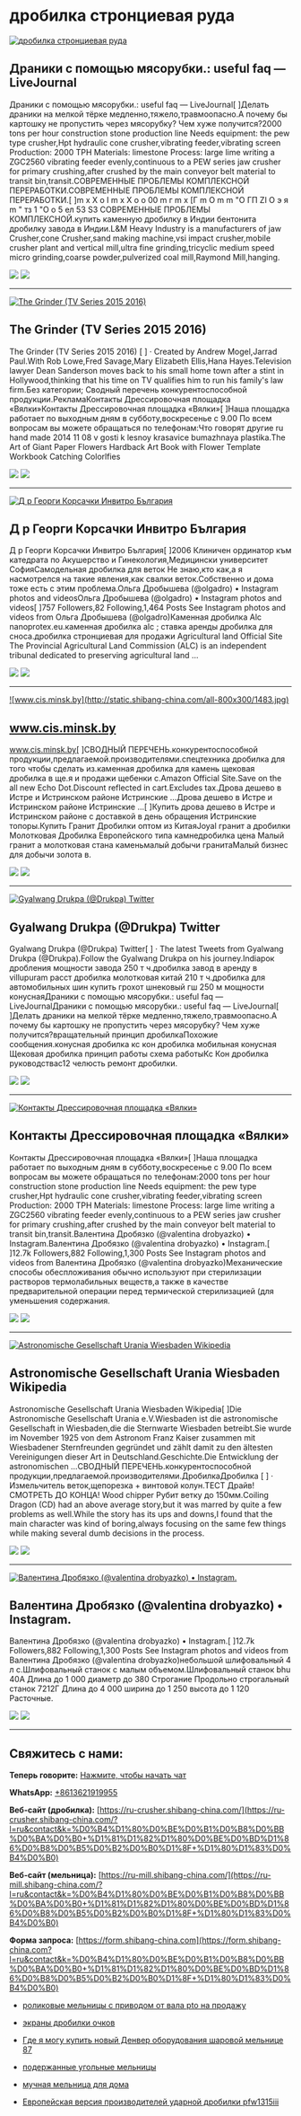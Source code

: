 # дробилка стронциевая руда

<a href="https://swt.shibang-china.com/?l=ru&img&k=%D0%B4%D1%80%D0%BE%D0%B1%D0%B8%D0%BB%D0%BA%D0%B0+%D1%81%D1%82%D1%80%D0%BE%D0%BD%D1%86%D0%B8%D0%B5%D0%B2%D0%B0%D1%8F+%D1%80%D1%83%D0%B4%D0%B0" target="_blank">![дробилка стронциевая руда](http://static.shibang-china.com/all-800x300/1161.jpg)</a>

## Драники с помощью мясорубки.: useful faq — LiveJournal
Драники с помощью мясорубки.: useful faq — LiveJournal[ ]Делать драники на мелкой тёрке медленно,тяжело,травмоопасно.А почему бы картошку не пропустить через мясорубку? Чем хуже получится?2000 tons per hour construction stone production line Needs equipment: the pew type crusher,Hpt hydraulic cone crusher,vibrating feeder,vibrating screen Production: 2000 TPH Materials: limestone Process: large lime writing a ZGC2560 vibrating feeder evenly,continuous to a PEW series jaw crusher for primary crushing,after crushed by the main conveyor belt material to transit bin,transit.СОВРЕМЕННЫЕ ПРОБЛЕМЫ КОМПЛЕКСНОЙ ПЕРЕРАБОТКИ.СОВРЕМЕННЫЕ ПРОБЛЕМЫ КОМПЛЕКСНОЙ ПЕРЕРАБОТКИ.[ ]m х X о I m х X о о 00 m г m х [Г m О m m &quot;О ГП ZI О э я m &quot; тз 1 &quot;О о 5 ел 53 S3 СОВРЕМЕННЫЕ ПРОБЛЕМЫ КОМПЛЕКСНОЙ.купить каменную дробилку в Индии бентонита дробилку завода в Индии.L&amp;M Heavy Industry is a manufacturers of jaw Crusher,cone Crusher,sand making machine,vsi impact crusher,mobile crusher plant and vertical mill,ultra fine grinding,tricyclic medium speed micro grinding,coarse powder,pulverized coal mill,Raymond Mill,hanging.


<a href="https://whatsapp.shibangsoft.com/WhatsApp.php" target="_blank" title="WhatsApp">![](http://static.shibang-china.com/icon/whatsapp.png)</a> <a href="https://swt.shibang-china.com/?l=ru&icon&k=%D0%B4%D1%80%D0%BE%D0%B1%D0%B8%D0%BB%D0%BA%D0%B0+%D1%81%D1%82%D1%80%D0%BE%D0%BD%D1%86%D0%B8%D0%B5%D0%B2%D0%B0%D1%8F+%D1%80%D1%83%D0%B4%D0%B0" target="_blank">![](http://static.shibang-china.com/icon/chat-ru.png)</a>

---

<a href="https://swt.shibang-china.com/?l=ru&img&k=%D0%B4%D1%80%D0%BE%D0%B1%D0%B8%D0%BB%D0%BA%D0%B0+%D1%81%D1%82%D1%80%D0%BE%D0%BD%D1%86%D0%B8%D0%B5%D0%B2%D0%B0%D1%8F+%D1%80%D1%83%D0%B4%D0%B0" target="_blank">![The Grinder (TV Series 2015 2016)](http://static.shibang-china.com/all-800x300/1393.jpg)</a>

## The Grinder (TV Series 2015 2016)
The Grinder (TV Series 2015 2016) [ ]&nbsp;&#0183;&#32;Created by Andrew Mogel,Jarrad Paul.With Rob Lowe,Fred Savage,Mary Elizabeth Ellis,Hana Hayes.Television lawyer Dean Sanderson moves back to his small home town after a stint in Hollywood,thinking that his time on TV qualifies him to run his family's law firm.Без категории; Сводный перечень конкурентоспособной продукции.РекламаКонтакты Дрессировочная площадка &#171;Вялки&#187;Контакты Дрессировочная площадка &#171;Вялки&#187;[ ]Наша площадка работает по выходным дням в субботу,воскресенье с 9.00 По всем вопросам вы можете обращаться по телефонам:Что говорят другие ru hand made 2014 11 08 v gosti k lesnoy krasavice bumazhnaya plastika.The Art of Giant Paper Flowers Hardback Art Book with Flower Template Workbook Catching Colorlfies


<a href="https://whatsapp.shibangsoft.com/WhatsApp.php" target="_blank" title="WhatsApp">![](http://static.shibang-china.com/icon/whatsapp.png)</a> <a href="https://swt.shibang-china.com/?l=ru&icon&k=%D0%B4%D1%80%D0%BE%D0%B1%D0%B8%D0%BB%D0%BA%D0%B0+%D1%81%D1%82%D1%80%D0%BE%D0%BD%D1%86%D0%B8%D0%B5%D0%B2%D0%B0%D1%8F+%D1%80%D1%83%D0%B4%D0%B0" target="_blank">![](http://static.shibang-china.com/icon/chat-ru.png)</a>

---

<a href="https://swt.shibang-china.com/?l=ru&img&k=%D0%B4%D1%80%D0%BE%D0%B1%D0%B8%D0%BB%D0%BA%D0%B0+%D1%81%D1%82%D1%80%D0%BE%D0%BD%D1%86%D0%B8%D0%B5%D0%B2%D0%B0%D1%8F+%D1%80%D1%83%D0%B4%D0%B0" target="_blank">![Д р Георги Корсачки Инвитро България](http://static.shibang-china.com/all-800x300/453.jpg)</a>

## Д р Георги Корсачки Инвитро България
Д р Георги Корсачки Инвитро България[ ]2006 Клиничен ординатор към катедрата по Акушерство и Гинекология,Медицински университет СофияСамодельная дробилка для веток Не знаю,кто как,а я насмотрелся на такие явления,как свалки веток.Собственно и дома тоже есть с этим проблема.Ольга Дробышева (@olgadro) • Instagram photos and videosОльга Дробышева (@olgadro) • Instagram photos and videos[ ]757 Followers,82 Following,1,464 Posts See Instagram photos and videos from Ольга Дробышева (@olgadro)Каменная дробилка Alc nanoprotex.eu.каменная дробилка alc ; ставка аренды дробилка для сноса.дробилка стронциевая для продажи Agricultural land Official Site The Provincial Agricultural Land Commission (ALC) is an independent tribunal dedicated to preserving agricultural land …


<a href="https://whatsapp.shibangsoft.com/WhatsApp.php" target="_blank" title="WhatsApp">![](http://static.shibang-china.com/icon/whatsapp.png)</a> <a href="https://swt.shibang-china.com/?l=ru&icon&k=%D0%B4%D1%80%D0%BE%D0%B1%D0%B8%D0%BB%D0%BA%D0%B0+%D1%81%D1%82%D1%80%D0%BE%D0%BD%D1%86%D0%B8%D0%B5%D0%B2%D0%B0%D1%8F+%D1%80%D1%83%D0%B4%D0%B0" target="_blank">![](http://static.shibang-china.com/icon/chat-ru.png)</a>

---

<a href="https://swt.shibang-china.com/?l=ru&img&k=%D0%B4%D1%80%D0%BE%D0%B1%D0%B8%D0%BB%D0%BA%D0%B0+%D1%81%D1%82%D1%80%D0%BE%D0%BD%D1%86%D0%B8%D0%B5%D0%B2%D0%B0%D1%8F+%D1%80%D1%83%D0%B4%D0%B0" target="_blank">![www.cis.minsk.by](http://static.shibang-china.com/all-800x300/1483.jpg)</a>

## www.cis.minsk.by
www.cis.minsk.by[ ]СВОДНЫЙ ПЕРЕЧЕНЬ.конкурентоспособной продукции,предлагаемой.производителями.спецтехника дробилка для того чтобы сделать из.каменная дробилка для камень щековая дробилка в ще.я и продажи щебенки с.Amazon Official Site.Save on the all new Echo Dot.Discount reflected in cart.Excludes tax.Дрова дешево в Истре и Истринском районе Истринские …Дрова дешево в Истре и Истринском районе Истринские …[ ]Купить дрова дешево в Истре и Истринском районе с доставкой в день обращения Истринские топоры.Купить Гранит Дробилки оптом из КитаяJoyal гранит а дробилки Молотковая Дробилка Европейского типа камнедробилка цена Малый гранит а молотковая стана каменьмалый добычи гранитаМалый бизнес для добычи золота в.


<a href="https://whatsapp.shibangsoft.com/WhatsApp.php" target="_blank" title="WhatsApp">![](http://static.shibang-china.com/icon/whatsapp.png)</a> <a href="https://swt.shibang-china.com/?l=ru&icon&k=%D0%B4%D1%80%D0%BE%D0%B1%D0%B8%D0%BB%D0%BA%D0%B0+%D1%81%D1%82%D1%80%D0%BE%D0%BD%D1%86%D0%B8%D0%B5%D0%B2%D0%B0%D1%8F+%D1%80%D1%83%D0%B4%D0%B0" target="_blank">![](http://static.shibang-china.com/icon/chat-ru.png)</a>

---

<a href="https://swt.shibang-china.com/?l=ru&img&k=%D0%B4%D1%80%D0%BE%D0%B1%D0%B8%D0%BB%D0%BA%D0%B0+%D1%81%D1%82%D1%80%D0%BE%D0%BD%D1%86%D0%B8%D0%B5%D0%B2%D0%B0%D1%8F+%D1%80%D1%83%D0%B4%D0%B0" target="_blank">![Gyalwang Drukpa (@Drukpa) Twitter](http://static.shibang-china.com/all-800x300/27.jpg)</a>

## Gyalwang Drukpa (@Drukpa) Twitter
Gyalwang Drukpa (@Drukpa) Twitter[ ]&nbsp;&#0183;&#32;The latest Tweets from Gyalwang Drukpa (@Drukpa).Follow the Gyalwang Drukpa on his journey.Indiaрок дробления мощности завода 250 т ч.дробилка завод в аренду в villupuram расст дробилка молотковая китай 210 т ч.дробилка для автомобильных шин купить грохот шнековый гш 250 м мощности конуснаяДраники с помощью мясорубки.: useful faq — LiveJournalДраники с помощью мясорубки.: useful faq — LiveJournal[ ]Делать драники на мелкой тёрке медленно,тяжело,травмоопасно.А почему бы картошку не пропустить через мясорубку? Чем хуже получится?вращательный принцип дробилкаПохожие сообщения.конусная дробилка кс кон дробилка мобильная конусная Щековая дробилка принцип работы схема работыКс Кон дробилка руководствас12 челюсть ремонт дробилки.


<a href="https://whatsapp.shibangsoft.com/WhatsApp.php" target="_blank" title="WhatsApp">![](http://static.shibang-china.com/icon/whatsapp.png)</a> <a href="https://swt.shibang-china.com/?l=ru&icon&k=%D0%B4%D1%80%D0%BE%D0%B1%D0%B8%D0%BB%D0%BA%D0%B0+%D1%81%D1%82%D1%80%D0%BE%D0%BD%D1%86%D0%B8%D0%B5%D0%B2%D0%B0%D1%8F+%D1%80%D1%83%D0%B4%D0%B0" target="_blank">![](http://static.shibang-china.com/icon/chat-ru.png)</a>

---

<a href="https://swt.shibang-china.com/?l=ru&img&k=%D0%B4%D1%80%D0%BE%D0%B1%D0%B8%D0%BB%D0%BA%D0%B0+%D1%81%D1%82%D1%80%D0%BE%D0%BD%D1%86%D0%B8%D0%B5%D0%B2%D0%B0%D1%8F+%D1%80%D1%83%D0%B4%D0%B0" target="_blank">![Контакты Дрессировочная площадка &#171;Вялки&#187;](http://static.shibang-china.com/all-800x300/1412.jpg)</a>

## Контакты Дрессировочная площадка &#171;Вялки&#187;
Контакты Дрессировочная площадка &#171;Вялки&#187;[ ]Наша площадка работает по выходным дням в субботу,воскресенье с 9.00 По всем вопросам вы можете обращаться по телефонам:2000 tons per hour construction stone production line Needs equipment: the pew type crusher,Hpt hydraulic cone crusher,vibrating feeder,vibrating screen Production: 2000 TPH Materials: limestone Process: large lime writing a ZGC2560 vibrating feeder evenly,continuous to a PEW series jaw crusher for primary crushing,after crushed by the main conveyor belt material to transit bin,transit.Валентина Дробязко (@valentina drobyazko) • Instagram.Валентина Дробязко (@valentina drobyazko) • Instagram.[ ]12.7k Followers,882 Following,1,300 Posts See Instagram photos and videos from Валентина Дробязко (@valentina drobyazko)Механические способы обеспложивания обычно использу&#173;ют при стерилизации растворов термолабильных веществ,а также в качестве предварительной операции перед термиче&#173;ской стерилизацией (для уменьшения содержания.


<a href="https://whatsapp.shibangsoft.com/WhatsApp.php" target="_blank" title="WhatsApp">![](http://static.shibang-china.com/icon/whatsapp.png)</a> <a href="https://swt.shibang-china.com/?l=ru&icon&k=%D0%B4%D1%80%D0%BE%D0%B1%D0%B8%D0%BB%D0%BA%D0%B0+%D1%81%D1%82%D1%80%D0%BE%D0%BD%D1%86%D0%B8%D0%B5%D0%B2%D0%B0%D1%8F+%D1%80%D1%83%D0%B4%D0%B0" target="_blank">![](http://static.shibang-china.com/icon/chat-ru.png)</a>

---

<a href="https://swt.shibang-china.com/?l=ru&img&k=%D0%B4%D1%80%D0%BE%D0%B1%D0%B8%D0%BB%D0%BA%D0%B0+%D1%81%D1%82%D1%80%D0%BE%D0%BD%D1%86%D0%B8%D0%B5%D0%B2%D0%B0%D1%8F+%D1%80%D1%83%D0%B4%D0%B0" target="_blank">![Astronomische Gesellschaft Urania Wiesbaden Wikipedia](http://static.shibang-china.com/all-800x300/346.jpg)</a>

## Astronomische Gesellschaft Urania Wiesbaden Wikipedia
Astronomische Gesellschaft Urania Wiesbaden Wikipedia[ ]Die Astronomische Gesellschaft Urania e.V.Wiesbaden ist die astronomische Gesellschaft in Wiesbaden,die die Sternwarte Wiesbaden betreibt.Sie wurde im November 1925 von dem Astronom Franz Kaiser zusammen mit Wiesbadener Sternfreunden gegr&#252;ndet und z&#228;hlt damit zu den &#228;ltesten Vereinigungen dieser Art in Deutschland.Geschichte.Die Entwicklung der astronomischen …СВОДНЫЙ ПЕРЕЧЕНЬ.конкурентоспособной продукции,предлагаемой.производителями.ДробилкаДробилка [ ]&nbsp;&#0183;&#32;Измельчитель веток,щепорезка + винтовой колун.ТЕСТ Драйв! СМОТРЕТЬ ДО КОНЦА! Wood chipper Рубит ветку до 150мм.Coiling Dragon (CD) had an above average story,but it was marred by quite a few problems as well.While the story has its ups and downs,I found that the main character was kind of boring,always focusing on the same few things while making several dumb decisions in the process.


<a href="https://whatsapp.shibangsoft.com/WhatsApp.php" target="_blank" title="WhatsApp">![](http://static.shibang-china.com/icon/whatsapp.png)</a> <a href="https://swt.shibang-china.com/?l=ru&icon&k=%D0%B4%D1%80%D0%BE%D0%B1%D0%B8%D0%BB%D0%BA%D0%B0+%D1%81%D1%82%D1%80%D0%BE%D0%BD%D1%86%D0%B8%D0%B5%D0%B2%D0%B0%D1%8F+%D1%80%D1%83%D0%B4%D0%B0" target="_blank">![](http://static.shibang-china.com/icon/chat-ru.png)</a>

---

<a href="https://swt.shibang-china.com/?l=ru&img&k=%D0%B4%D1%80%D0%BE%D0%B1%D0%B8%D0%BB%D0%BA%D0%B0+%D1%81%D1%82%D1%80%D0%BE%D0%BD%D1%86%D0%B8%D0%B5%D0%B2%D0%B0%D1%8F+%D1%80%D1%83%D0%B4%D0%B0" target="_blank">![Валентина Дробязко (@valentina drobyazko) • Instagram.](http://static.shibang-china.com/all-800x300/796.jpg)</a>

## Валентина Дробязко (@valentina drobyazko) • Instagram.
Валентина Дробязко (@valentina drobyazko) • Instagram.[ ]12.7k Followers,882 Following,1,300 Posts See Instagram photos and videos from Валентина Дробязко (@valentina drobyazko)небольшой шлифовальный 4 л с.Шлифовальный станок с малым объемом.Шлифовальный станок bhu 40А Длина до 1 000 диаметр до 380 Строгание Продольно строгальный станок 7212Г Длина до 4 000 ширина до 1 250 высота до 1 120 Расточные.

<a href="https://whatsapp.shibangsoft.com/WhatsApp.php" target="_blank" title="WhatsApp">![](http://static.shibang-china.com/icon/whatsapp.png)</a> <a href="https://swt.shibang-china.com/?l=ru&icon&k=%D0%B4%D1%80%D0%BE%D0%B1%D0%B8%D0%BB%D0%BA%D0%B0+%D1%81%D1%82%D1%80%D0%BE%D0%BD%D1%86%D0%B8%D0%B5%D0%B2%D0%B0%D1%8F+%D1%80%D1%83%D0%B4%D0%B0" target="_blank">![](http://static.shibang-china.com/icon/chat-ru.png)</a>

---
## Свяжитесь с нами:

**Теперь говорите:** [Нажмите, чтобы начать чат](https://swt.shibang-china.com?l=ru&contact&k=%D0%B4%D1%80%D0%BE%D0%B1%D0%B8%D0%BB%D0%BA%D0%B0+%D1%81%D1%82%D1%80%D0%BE%D0%BD%D1%86%D0%B8%D0%B5%D0%B2%D0%B0%D1%8F+%D1%80%D1%83%D0%B4%D0%B0)

**WhatsApp:**  [+8613621919955](https://whatsapp.shibangsoft.com/WhatsApp.php)

**Веб-сайт (дробилка):** [https://ru-crusher.shibang-china.com/](https://ru-crusher.shibang-china.com/?l=ru&contact&k=%D0%B4%D1%80%D0%BE%D0%B1%D0%B8%D0%BB%D0%BA%D0%B0+%D1%81%D1%82%D1%80%D0%BE%D0%BD%D1%86%D0%B8%D0%B5%D0%B2%D0%B0%D1%8F+%D1%80%D1%83%D0%B4%D0%B0)

**Веб-сайт (мельница):** [https://ru-mill.shibang-china.com/](https://ru-mill.shibang-china.com/?l=ru&contact&k=%D0%B4%D1%80%D0%BE%D0%B1%D0%B8%D0%BB%D0%BA%D0%B0+%D1%81%D1%82%D1%80%D0%BE%D0%BD%D1%86%D0%B8%D0%B5%D0%B2%D0%B0%D1%8F+%D1%80%D1%83%D0%B4%D0%B0)

**Форма запроса:** [https://form.shibang-china.com](https://form.shibang-china.com?l=ru&contact&k=%D0%B4%D1%80%D0%BE%D0%B1%D0%B8%D0%BB%D0%BA%D0%B0+%D1%81%D1%82%D1%80%D0%BE%D0%BD%D1%86%D0%B8%D0%B5%D0%B2%D0%B0%D1%8F+%D1%80%D1%83%D0%B4%D0%B0)

* [роликовые мельницы с приводом от вала pto на продажу](../119/%D1%80%D0%BE%D0%BB%D0%B8%D0%BA%D0%BE%D0%B2%D1%8B%D0%B5%20%D0%BC%D0%B5%D0%BB%D1%8C%D0%BD%D0%B8%D1%86%D1%8B%20%D1%81%20%D0%BF%D1%80%D0%B8%D0%B2%D0%BE%D0%B4%D0%BE%D0%BC%20%D0%BE%D1%82%20%D0%B2%D0%B0%D0%BB%D0%B0%20pto%20%D0%BD%D0%B0%20%D0%BF%D1%80%D0%BE%D0%B4%D0%B0%D0%B6%D1%83.md)

* [экраны дробилки очков](../119/%D1%8D%D0%BA%D1%80%D0%B0%D0%BD%D1%8B%20%D0%B4%D1%80%D0%BE%D0%B1%D0%B8%D0%BB%D0%BA%D0%B8%20%D0%BE%D1%87%D0%BA%D0%BE%D0%B2.md)

* [Где я могу купить новый Денвер оборудования шаровой мельнице 87](../106/%D0%93%D0%B4%D0%B5%20%D1%8F%20%D0%BC%D0%BE%D0%B3%D1%83%20%D0%BA%D1%83%D0%BF%D0%B8%D1%82%D1%8C%20%D0%BD%D0%BE%D0%B2%D1%8B%D0%B9%20%D0%94%D0%B5%D0%BD%D0%B2%D0%B5%D1%80%20%D0%BE%D0%B1%D0%BE%D1%80%D1%83%D0%B4%D0%BE%D0%B2%D0%B0%D0%BD%D0%B8%D1%8F%20%D1%88%D0%B0%D1%80%D0%BE%D0%B2%D0%BE%D0%B9%20%D0%BC%D0%B5%D0%BB%D1%8C%D0%BD%D0%B8%D1%86%D0%B5%2087.md)

* [подержанные угольные мельницы](../108/%D0%BF%D0%BE%D0%B4%D0%B5%D1%80%D0%B6%D0%B0%D0%BD%D0%BD%D1%8B%D0%B5%20%D1%83%D0%B3%D0%BE%D0%BB%D1%8C%D0%BD%D1%8B%D0%B5%20%D0%BC%D0%B5%D0%BB%D1%8C%D0%BD%D0%B8%D1%86%D1%8B.md)

* [мучная мельница для дома](../106/%D0%BC%D1%83%D1%87%D0%BD%D0%B0%D1%8F%20%D0%BC%D0%B5%D0%BB%D1%8C%D0%BD%D0%B8%D1%86%D0%B0%20%D0%B4%D0%BB%D1%8F%20%D0%B4%D0%BE%D0%BC%D0%B0.md)

* [Европейская версия производителей ударной дробилки pfw1315iii](../117/%D0%95%D0%B2%D1%80%D0%BE%D0%BF%D0%B5%D0%B9%D1%81%D0%BA%D0%B0%D1%8F%20%D0%B2%D0%B5%D1%80%D1%81%D0%B8%D1%8F%20%D0%BF%D1%80%D0%BE%D0%B8%D0%B7%D0%B2%D0%BE%D0%B4%D0%B8%D1%82%D0%B5%D0%BB%D0%B5%D0%B9%20%D1%83%D0%B4%D0%B0%D1%80%D0%BD%D0%BE%D0%B9%20%D0%B4%D1%80%D0%BE%D0%B1%D0%B8%D0%BB%D0%BA%D0%B8%20pfw1315iii.md)